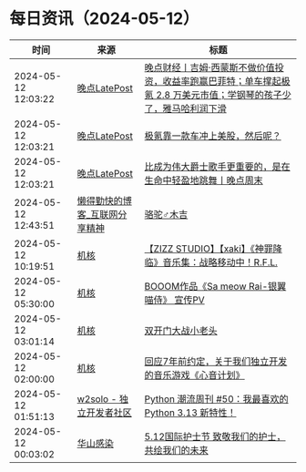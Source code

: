 ﻿# 每日资讯（2024-05-12）

|时间|来源|标题|
|---|---|---|
|2024-05-12 12:03:22|[晚点LatePost](https://feedpress.me/wx-postlate)|[​晚点财经丨吉姆·西蒙斯不做价值投资，收益率跑赢巴菲特；单车撑起极氪 2.8 万美元市值；​学钢琴的孩子少了，雅马哈利润下滑](http://mp.weixin.qq.com/s?__biz=MzU3Mjk1OTQ0Ng%3D%3D&mid=2247515944&idx=3&sn=75d12be59b977727915857afa1365119)|
|2024-05-12 12:03:21|[晚点LatePost](https://feedpress.me/wx-postlate)|[极氪靠一款车冲上美股，然后呢？](http://mp.weixin.qq.com/s?__biz=MzU3Mjk1OTQ0Ng%3D%3D&mid=2247515944&idx=2&sn=dc166977df070e169f0a620f2836631d)|
|2024-05-12 12:03:21|[晚点LatePost](https://feedpress.me/wx-postlate)|[比成为伟大爵士歌手更重要的，是在生命中轻盈地跳舞丨晚点周末](http://mp.weixin.qq.com/s?__biz=MzU3Mjk1OTQ0Ng%3D%3D&mid=2247515944&idx=1&sn=4411eb77aff7eb9b9896c79a0916748e)|
|2024-05-12 12:43:51|[懒得勤快的博客_互联网分享精神](https://masuit.com/rss)|[骆驼♂木吉](https://masuit.com/2039)|
|2024-05-12 10:19:51|[机核](https://www.gcores.com/rss)|[【ZIZZ STUDIO】【xaki】《神罪降临》音乐集：战略移动中！R.F.L.](https://www.gcores.com/videos/181709)|
|2024-05-12 05:30:00|[机核](https://www.gcores.com/rss)|[BOOOM作品《Sa meow Rai-银翼喵侍》 宣传PV](https://www.gcores.com/videos/181693)|
|2024-05-12 03:01:14|[机核](https://www.gcores.com/rss)|[双开门大战小老头](https://www.gcores.com/videos/181700)|
|2024-05-12 02:00:00|[机核](https://www.gcores.com/rss)|[回应7年前约定，关于我们独立开发的音乐游戏《心音计划》](https://www.gcores.com/articles/181668)|
|2024-05-12 01:51:13|[w2solo - 独立开发者社区](https://w2solo.com/topics/feed)|[Python 潮流周刊 #50：我最喜欢的 Python 3.13 新特性！](https://w2solo.com/topics/4613)|
|2024-05-12 00:03:02|[华山感染](https://feedpress.me/wx-hsinfect)|[5.12国际护士节 致敬我们的护士，共绘我们的未来](http://mp.weixin.qq.com/s?__biz=Mzk0ODIzMjMxNQ%3D%3D&mid=2247502938&idx=1&sn=41726a331b155b4e23f1cae0341bf8a1)|
